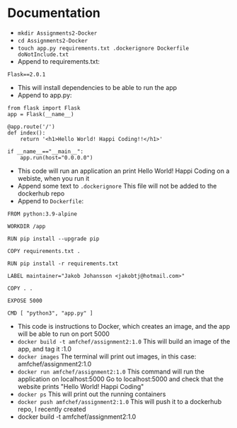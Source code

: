 # Documentation

- `mkdir Assignments2-Docker` 
- `cd Assignments2-Docker`
- `touch app.py requirements.txt .dockerignore Dockerfile doNotInclude.txt`
- Append to requirements.txt:
```
Flask==2.0.1
```
- This will install dependencies to be able to run the app
- Append to app.py:
```
from flask import Flask
app = Flask(__name__)

@app.route('/')
def index():
    return '<h1>Hello World! Happi Coding!!</h1>'

if __name__=="__main__":
    app.run(host="0.0.0.0")
```
- This code will run an application an print Hello World! Happi Coding on a webiste, when you run it
- Append some text to `.dockerignore`
This file will not be added to the dockerhub repo
- Append to `Dockerfile`:
```
FROM python:3.9-alpine

WORKDIR /app

RUN pip install --upgrade pip

COPY requirements.txt .

RUN pip install -r requirements.txt

LABEL maintainer="Jakob Johansson <jakobtj@hotmail.com>"

COPY . .

EXPOSE 5000

CMD [ "python3", "app.py" ]
```
- This code is instructions to Docker, which creates an image, and the app will be able to run on port 5000
- `docker build -t amfchef/assignment2:1.0`
This will build an image of the app, and tag it :1.0
- `docker images`
The terminal will print out images, in this case:
amfchef/assignment2:1.0
- `docker run amfchef/assignment2:1.0`
This command will run the application on localhost:5000
Go to localhost:5000 and check that the website prints "Hello World! Happi Coding"
- `docker ps`
This will print out the running containers
- `docker push amfchef/assignment2:1.0`
This will push it to a dockerhub repo, I recently created
- docker build -t amfchef/assignment2:1.0